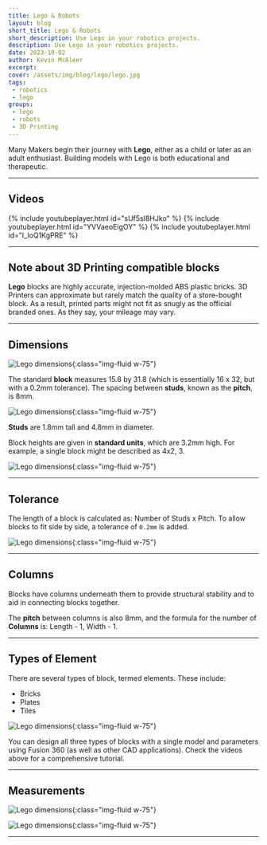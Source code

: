 ```yaml
---
title: Lego & Robots
layout: blog
short_title: Lego & Robots
short_description: Use Lego in your robotics projects.
description: Use Lego in your robotics projects.
date: 2023-10-02
author: Kevin McAleer
excerpt: 
cover: /assets/img/blog/lego/lego.jpg
tags:
 - robotics
 - lego 
groups:
 - lego
 - robots
 - 3D Printing
---
```


Many Makers begin their journey with **Lego**, either as a child or later as an adult enthusiast. Building models with Lego is both educational and therapeutic.

---

## Videos

{% include youtubeplayer.html id="sUf5sI8HJko" %}
{% include youtubeplayer.html id="YVVaeoEigOY" %}
{% include youtubeplayer.html id="l_IoQ1KgPRE" %}

---

## Note about 3D Printing compatible blocks

**Lego** blocks are highly accurate, injection-molded ABS plastic bricks. 3D Printers can approximate but rarely match the quality of a store-bought block. As a result, printed parts might not fit as snugly as the official branded ones. As they say, your mileage may vary.

---

## Dimensions

![Lego dimensions](/assets/img/blog/lego/lego01.jpg){:class="img-fluid w-75"}

The standard **block** measures 15.8 by 31.8 (which is essentially 16 x 32, but with a 0.2mm tolerance). The spacing between **studs**, known as the **pitch**, is 8mm.

![Lego dimensions](/assets/img/blog/lego/lego02.jpg){:class="img-fluid w-75"}

**Studs** are 1.8mm tall and 4.8mm in diameter.

Block heights are given in **standard units**, which are 3.2mm high. For example, a single block might be described as 4x2, 3.

![Lego dimensions](/assets/img/blog/lego/lego03.jpg){:class="img-fluid w-75"}

---

## Tolerance

The length of a block is calculated as: Number of Studs x Pitch. To allow blocks to fit side by side, a tolerance of `0.2mm` is added.

![Lego dimensions](/assets/img/blog/lego/lego04.jpg){:class="img-fluid w-75"}

---

## Columns

Blocks have columns underneath them to provide structural stability and to aid in connecting blocks together.

The **pitch** between columns is also 8mm, and the formula for the number of **Columns** is: Length - 1, Width - 1.

---

## Types of Element

There are several types of block, termed elements. These include:

* Bricks
* Plates
* Tiles

![Lego dimensions](/assets/img/blog/lego/lego05.jpg){:class="img-fluid w-75"}

You can design all three types of blocks with a single model and parameters using Fusion 360 (as well as other CAD applications). Check the videos above for a comprehensive tutorial.

---

## Measurements

![Lego dimensions](/assets/img/blog/lego/lego06.jpg){:class="img-fluid w-75"}

![Lego dimensions](/assets/img/blog/lego/lego07.jpg){:class="img-fluid w-75"}

---
